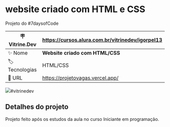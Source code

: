 # website criado com HTML e CSS

Projeto do #7daysofCode

| :placard: Vitrine.Dev | https://cursos.alura.com.br/vitrinedev/igorpel13 |
| -------------  | --- |
| :sparkles: Nome        | **Website criado com HTML/CSS**
| :label: Tecnologias | HTML/CSS
| :rocket: URL         | https://projetovagas.vercel.app/

<!-- Inserir imagem com a #vitrinedev ao final do link -->
![](https://github.com/igorpm13/portfolio/blob/master/Captura%20de%20tela%20de%202023-03-22%2010-08-57.png)#vitrinedev

## Detalhes do projeto
Projeto feito após os estudos da aula no curso Iniciante em programação.
